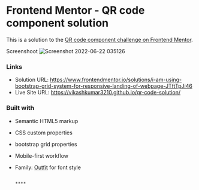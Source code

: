# Frontend Mentor - QR code component solution

This is a solution to the [QR code component challenge on Frontend Mentor](https://www.frontendmentor.io/challenges/qr-code-component-iux_sIO_H).

Screenshoot
![Screenshot 2022-06-22 035126](https://user-images.githubusercontent.com/106764649/175018111-1c7c779d-4dc7-4f32-be28-216cbbb38305.png)

### Links

- Solution URL: https://www.frontendmentor.io/solutions/i-am-using-bootstrap-grid-system-for-responsive-landing-of-webpage-JTftTpJi46 
- Live Site URL:  https://vikashkumar3210.github.io/qr-code-solution/


### Built with

- Semantic HTML5 markup
- CSS custom properties
- bootstrap grid properties
- Mobile-first workflow
-  Family: [Outfit](https://fonts.google.com/specimen/Outfit) for font style



                                                                                  ****
